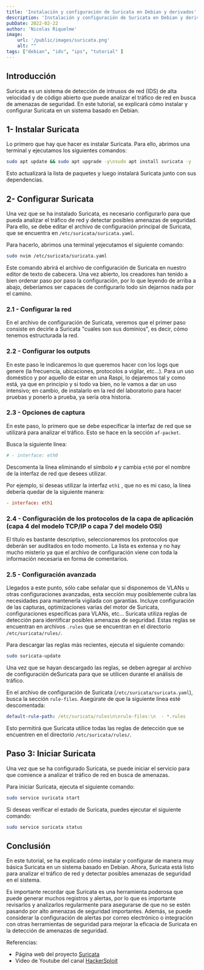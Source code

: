 ```yaml
---
title: 'Instalación y configuración de Suricata en Debian y derivados'
description: 'Instalación y configuración de Suricata en Debian y derivados'
pubDate: 2022-02-22
author: 'Nicolas Riquelme'
image: 
    url: '/public/images/suricata.png'
    alt: ""
tags: ["debian", "ids", "ips", "tutorial" ]
---
```


## Introducción

Suricata es un sistema de detección de intrusos de red (IDS) de alta
velocidad y de código abierto que puede analizar el tráfico de red en
busca de amenazas de seguridad. En este tutorial, se explicará cómo
instalar y configurar Suricata en un sistema basado en Debian.

## 1- Instalar Suricata

Lo primero que hay que hacer es instalar Suricata. Para ello, abrimos
una terminal y ejecutamos los siguientes comandos:

``` bash
sudo apt update && sudo apt upgrade -y\nsudo apt install suricata -y
```

Esto actualizará la lista de paquetes y luego instalará Suricata junto
con sus dependencias.

## 2- Configurar Suricata

Una vez que se ha instalado Suricata, es necesario configurarlo para que
pueda analizar el tráfico de red y detectar posibles amenazas de
seguridad. Para ello, se debe editar el archivo de configuración
principal de Suricata, que se encuentra en
`/etc/suricata/suricata.yaml`.

Para hacerlo, abrimos una terminal yejecutamos el siguiente comando:

``` bash
sudo nvim /etc/suricata/suricata.yaml
```

Este comando abrirá el archivo de configuración de Suricata en nuestro
editor de texto de cabecera. Una vez abierto, los creadores han tenido a
bien ordenar paso por paso la configuración, por lo que leyendo de
arriba a abajo, deberíamos ser capaces de configurarlo todo sin dejarnos
nada por el camino.

### 2.1 - Configurar la red

En el archivo de configuración de Suricata, veremos que el primer paso
consiste en decirle a Suricata \"cuales son sus dominios\", es decir,
cómo tenemos estructurada la red.

### 2.2 - Configurar los outputs

En este paso le indicaremos lo que queremos hacer con los logs que
genere (la frecuencia, ubicaciones, protocolos a vigilar, etc\...). Para
un uso doméstico y por aquello de estar en una Raspi, lo dejaremos tal y
como está, ya que en principio y si todo va bien, no le vamos a dar un
uso intensivo; en cambio, de instalarlo en la red del laboratorio para
hacer pruebas y ponerlo a prueba, ya sería otra historia.

### 2.3 - Opciones de captura

En este paso, lo primero que se debe especificar la interfaz de red que
se utilizará para analizar el tráfico. Esto se hace en la sección
`af-packet`.

Busca la siguiente línea:

``` toml
# - interface: eth0
```

Descomenta la línea eliminando el símbolo `#` y cambia `eth0` por el
nombre de la interfaz de red que desees utilizar.

Por ejemplo, si deseas utilizar la interfaz `eth1` , que no es mi caso,
la línea debería quedar de la siguiente manera:

``` toml
- interface: eth1
```

### 2.4 - Configuración de los protocolos de la capa de aplicación (capa 4 del modelo TCP/IP o capa 7 del modelo OSI)

El título es bastante descriptivo, seleccionaremos los protocolos que
deberán ser auditados en todo momento. La lista es extensa y no hay
mucho misterio ya que el archivo de configuración viene con toda la
información necesaria en forma de comentarios.

### 2.5 - Configuración avanzada

Llegados a este punto, sólo cabe señalar que si disponemos de VLANs u
otras configuraciones avanzadas, esta sección muy posiblemente cubra las
necesidades para mantenerla vigilada con garantías. Incluye
configuración de las capturas, optimizaciones varias del motor de
Suricata, configuraciones específicas para VLANs, etc\... Suricata
utiliza reglas de detección para identificar posibles amenazas de
seguridad. Estas reglas se encuentran en archivos `.rules` que se
encuentran en el directorio `/etc/suricata/rules/`.

Para descargar las reglas más recientes, ejecuta el siguiente comando:

``` bash
sudo suricata-update
```

Una vez que se hayan descargado las reglas, se deben agregar al archivo
de configuración deSuricata para que se utilicen durante el análisis de
tráfico.

En el archivo de configuración de Suricata
(`/etc/suricata/suricata.yaml`), busca la sección `rule-files`.
Asegúrate de que la siguiente línea esté descomentada:

``` yaml
default-rule-path: /etc/suricata/rules\n\nrule-files:\n  - *.rules
```

Esto permitirá que Suricata utilice todas las reglas de detección que se
encuentren en el directorio `/etc/suricata/rules/`.

## Paso 3: Iniciar Suricata

Una vez que se ha configurado Suricata, se puede iniciar el servicio
para que comience a analizar el tráfico de red en busca de amenazas.

Para iniciar Suricata, ejecuta el siguiente comando:

``` bash
sudo service suricata start
```

Si deseas verificar el estado de Suricata, puedes ejecutar el siguiente
comando:

``` bash
sudo service suricata status
```

## Conclusión

En este tutorial, se ha explicado cómo instalar y configurar de manera
muy básica Suricata en un sistema basado en Debian. Ahora, Suricata está
listo para analizar el tráfico de red y detectar posibles amenazas de
seguridad en el sistema.

Es importante recordar que Suricata es una herramienta poderosa que
puede generar muchos registros y alertas, por lo que es importante
revisarlos y analizarlos regularmente para asegurarse de que no se estén
pasando por alto amenazas de seguridad importantes. Además, se puede
considerar la configuración de alertas por correo electrónico o
integración con otras herramientas de seguridad para mejorar la eficacia
de Suricata en la detección de amenazas de seguridad.

Referencias:

-   Página web del proyecto [Suricata](https://suricata.io)
-   Video de Youtube del canal
    [HackerSploit](https://www.youtube.com/watch?v=UXKbh0jPPpg)

